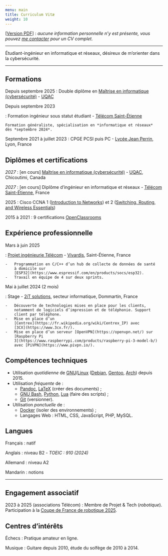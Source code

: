 ```yaml
---
menu: main
title: Curriculum Vitæ
weight: 10
---
```


\[[Version PDF](cv.pdf)\] : *aucune information personnelle n’y est
présente, vous pouvez [me contacter](../contact/) pour un CV complet.*

------------------------------------------------------------------------

Étudiant-ingénieur en informatique et réseaux, désireux de m’orienter
dans la cybersécurité.

------------------------------------------------------------------------

##  Formations

Depuis septembre 2025
:   Double diplôme en [Maîtrise en informatique
    (cybersécurité)](https://www.uqac.ca/programme/2138-maitrise-en-informatique-cybersecurite/) -
    [UQAC](https://www.uqac.ca/)

Depuis septembre 2023

:   Formation ingénieur sous statut étudiant - [Télécom
    Saint-Étienne](https://www.telecom-st-etienne.fr/)

    Formation généraliste, spécialisation en *informatique et réseaux*
    dès *septembre 2024*.

Septembre 2021 à juillet 2023
:   CPGE PCSI puis PC - [Lycée Jean
    Perrin](https://jean-perrin.ent.auvergnerhonealpes.fr/classes-preparatoires-scientifiques/),
    Lyon, France

##  Diplômes et certifications

*2027*
:   \[en cours\] [Maîtrise en informatique
    (cybersécurité)](https://www.uqac.ca/programme/2138-maitrise-en-informatique-cybersecurite/) -
    [UQAC](https://www.uqac.ca/), Chicoutimi, Canada

*2027*
:   \[en cours\] Diplôme d’ingénieur en informatique et réseaux -
    [Télécom Saint-Étienne](https://www.telecom-st-etienne.fr/), France

2025
:   Cisco CCNA 1 ([Introduction to
    Networks](https://www.netacad.com/courses/ccna-introduction-networks))
    et 2 ([Switching, Routing, and Wireless
    Essentials](https://www.netacad.com/courses/ccna-switching-routing-wireless-essentials))

2015 à 2021
:   9 certifications [OpenClassrooms](https://openclassrooms.com/fr/)

##  Expérience professionnelle

Mars à juin 2025

:   [Projet ingénieurie
    Télécom](https://www.telecom-st-etienne.fr/entreprise/etre-accompagne/les-projets-ingenierie-ping/) -
    [Vivardis](https://www.vivardis.fr/), Saint-Étienne, France

    -   Programmation en C/C++ d’un hub de collecte de données de santé
        à domicile sur
        [ESP32](https://www.espressif.com/en/products/socs/esp32).
    -   Travail en équipe de 4 sur deux sprints.

Mai à juillet 2024 (2 mois)

:   Stage - [2iT solutions](https://www.2itsolutions.fr/), secteur
    informatique, Dommartin, France

    -   Découverte de technologies mises en place pour les clients,
        notamment de logiciels d’impression et de téléphonie. Support
        client par téléphone.
    -   Mise en place d’un
        [Centrex](https://fr.wikipedia.org/wiki/Centrex_IP) avec
        [3CX](https://www.3cx.fr/).
    -   Mise en place d’un serveur [OpenVPN](https://openvpn.net/) sur
        [Raspberry Pi
        3](https://www.raspberrypi.com/products/raspberry-pi-3-model-b/)
        avec [PiVPN](https://www.pivpn.io/).

<!--## \faIcon{hammer} Projets en groupe-->
<!---->
<!--Cryptographie-->
<!--:   [2025, [git](https://github.com/realnitsuj/crypto-homomorphisme/)] Étude du chiffrement homomorphique appliqué au Machine Learning.-->
<!--:   [2024, [git](https://github.com/realnitsuj/ProjetElectroniqueS6)] Jeu Doom-like sur STM32, avec génération aléatoire de labyrinthe.-->
<!--GNU Bash-->
<!--:   [2024, [git](https://github.com/realnitsuj/scripting-projet)] Script de sauvegarde automatique avec suivi par courriel.-->
<!--Java-->
<!--:   [2024] Application de consultation de BD en Java Swing.-->
<!---->
<!--JavaScript-->
<!--:   [2025] Application de messagerie instantanée.-->

##  Compétences techniques

-   Utilisation *quotidienne* de
    [GNU](https://www.gnu.org/)/[Linux](https://www.kernel.org/)
    ([Debian](https://www.debian.org/),
    [Gentoo](https://www.gentoo.org/), [Arch](https://archlinux.org/))
    depuis 2015.
-   Utilisation *fréquente* de :
    -   [Pandoc](https://pandoc.org/),
        [LaTeX](https://www.latex-project.org/) (créer des documents) ;
    -   [GNU Bash](https://www.gnu.org/software/bash/),
        [Python](https://www.python.org/),
        [Lua](https://www.lua.org/about.html) (faire des scripts) ;
    -   [Git](https://git-scm.com/) (versionner).
-   Utilisation *ponctuelle* de :
    -   [Docker](https://www.docker.com/) (isoler des environnements) ;
    -   Langages Web : HTML, CSS, JavaScript, PHP, MySQL.

##  Langues

Français
:   natif

Anglais
:   niveau B2 - *TOEIC : 910 (2024)*

Allemand
:   niveau A2

Mandarin
:   notions

------------------------------------------------------------------------

##  Engagement associatif

2023 à 2025 (associations Télécom)
:   Membre de Projet & Tech (*robotique*). Participation à la [Coupe de
    France de robotique
    2025](https://www.coupederobotique.fr/accueil/le-concours/reglement-2025/).

##  Centres d’intérêts

Échecs
:   Pratique amateur en ligne.

Musique
:   Guitare depuis 2010, étude du solfège de 2010 à 2014.
